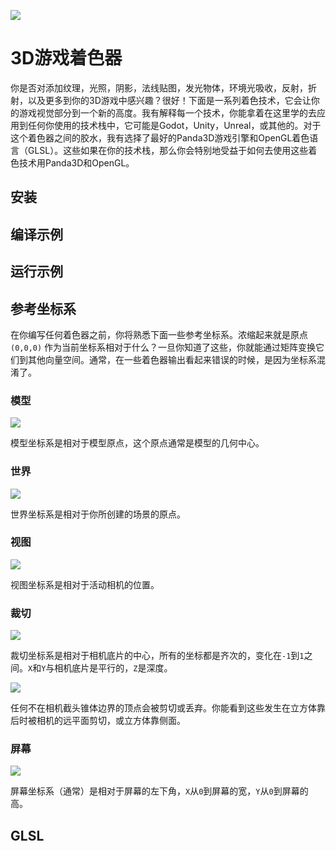 ![](https://camo.githubusercontent.com/6fd93f55e76b0fdff8c7f0f4144442be54981320001398ff34e31c5f7cac812d/68747470733a2f2f692e696d6775722e636f6d2f783872744772342e676966)

# 3D游戏着色器

你是否对添加纹理，光照，阴影，法线贴图，发光物体，环境光吸收，反射，折射，以及更多到你的3D游戏中感兴趣？很好！下面是一系列着色技术，它会让你的游戏视觉部分到一个新的高度。我有解释每一个技术，你能拿着在这里学的去应用到任何你使用的技术栈中，它可能是Godot，Unity，Unreal，或其他的。对于这个着色器之间的胶水，我有选择了最好的Panda3D游戏引擎和OpenGL着色语言（GLSL）。这些如果在你的技术栈，那么你会特别地受益于如何去使用这些着色技术用Panda3D和OpenGL。

## 安装

## 编译示例

## 运行示例

## 参考坐标系

在你编写任何着色器之前，你将熟悉下面一些参考坐标系。浓缩起来就是原点`(0,0,0)` 作为当前坐标系相对于什么？一旦你知道了这些，你就能通过矩阵变换它们到其他向量空间。通常，在一些着色器输出看起来错误的时候，是因为坐标系混淆了。

### 模型

![](https://camo.githubusercontent.com/1e1b033aea5324e796a57335a8425c8267d3383e2e1e35cf4f47b1f6b5179b46/68747470733a2f2f692e696d6775722e636f6d2f38787074616a552e676966)

模型坐标系是相对于模型原点，这个原点通常是模型的几何中心。

### 世界

![](https://camo.githubusercontent.com/5175787a6938a41a3cacf3ab21db9e07d0b010254d2caa5dc3e83c2fe982f526/68747470733a2f2f692e696d6775722e636f6d2f66486c346f68582e676966)

世界坐标系是相对于你所创建的场景的原点。

### 视图

![](https://camo.githubusercontent.com/62174eb8cc620450d60629b60dde893a80b87fb8a9fe68447cf68544577f7156/68747470733a2f2f692e696d6775722e636f6d2f336234534747482e676966)

视图坐标系是相对于活动相机的位置。

### 裁切

![](https://camo.githubusercontent.com/bdae8baedba87cd2d364d2f567061183a13aa6dd6f6079b45f8def9dcc82d654/68747470733a2f2f692e696d6775722e636f6d2f695345575339592e706e67)

裁切坐标系是相对于相机底片的中心，所有的坐标都是齐次的，变化在`-1`到`1`之间。`X`和`Y`与相机底片是平行的，`Z`是深度。

![](https://camo.githubusercontent.com/08d213060e8777eeda21e62925d10e62c4f4b38dde702b001879522bd66ea49a/68747470733a2f2f692e696d6775722e636f6d2f4d68676d4f4c762e676966)

任何不在相机截头锥体边界的顶点会被剪切或丢弃。你能看到这些发生在立方体靠后时被相机的远平面剪切，或立方体靠侧面。

### 屏幕

![](https://camo.githubusercontent.com/baeb173656a1793e88de4e55ae9f9d9b5b28f621295b116071f8dcfcdcbd4fcc/68747470733a2f2f692e696d6775722e636f6d2f624848726a4f6c2e706e67)

屏幕坐标系（通常）是相对于屏幕的左下角，`X`从`0`到屏幕的宽，`Y`从`0`到屏幕的高。

## GLSL
